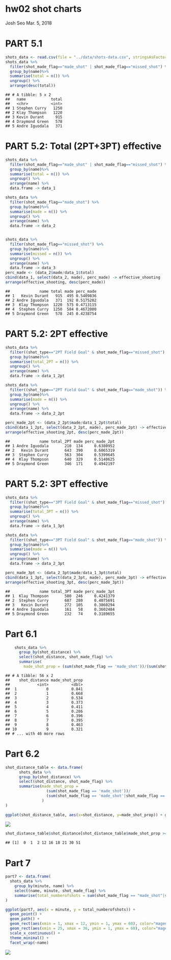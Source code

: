 hw02 shot charts
================
Josh Seo
Mar. 5, 2018

PART 5.1
========

``` r
shots_data <- read.csv(file = "../data/shots-data.csv", stringsAsFactors = FALSE)
shots_data %>%
  filter(shot_made_flag=="made_shot" | shot_made_flag=="missed_shot") %>%
  group_by(name)%>%
  summarise(total = n()) %>% 
  ungroup() %>% 
  arrange(desc(total))
```

    ## # A tibble: 5 x 2
    ##   name           total
    ##   <chr>          <int>
    ## 1 Stephen Curry   1250
    ## 2 Klay Thompson   1220
    ## 3 Kevin Durant     915
    ## 4 Draymond Green   578
    ## 5 Andre Iguodala   371

PART 5.2: Total (2PT+3PT) effective
===================================

``` r
shots_data %>%
  filter(shot_made_flag=="made_shot" | shot_made_flag=="missed_shot") %>%
  group_by(name)%>%
  summarise(total = n()) %>% 
  ungroup() %>% 
  arrange(name) %>%
  data.frame -> data_1

shots_data %>%
  filter(shot_made_flag=="made_shot") %>%
  group_by(name)%>%
  summarise(made = n()) %>% 
  ungroup() %>% 
  arrange(name) %>%
  data.frame -> data_2


shots_data %>%
  filter(shot_made_flag=="missed_shot") %>%
  group_by(name)%>%
  summarise(missed = n()) %>% 
  ungroup() %>% 
  arrange(name) %>%
  data.frame -> data_3
perc_made <- (data_2$made/data_1$total)
cbind(data_1, select(data_2, made), perc_made) -> effective_shooting
arrange(effective_shooting, desc(perc_made))
```

    ##             name total made perc_made
    ## 1   Kevin Durant   915  495 0.5409836
    ## 2 Andre Iguodala   371  192 0.5175202
    ## 3  Klay Thompson  1220  575 0.4713115
    ## 4  Stephen Curry  1250  584 0.4672000
    ## 5 Draymond Green   578  245 0.4238754

PART 5.2: 2PT effective
=======================

``` r
shots_data %>%
  filter((shot_type=="2PT Field Goal" & shot_made_flag=="missed_shot") | (shot_type=="2PT Field Goal" & shot_made_flag=="made_shot")) %>%
  group_by(name)%>%
  summarise(total_2PT = n()) %>% 
  ungroup() %>% 
  arrange(name) %>%
  data.frame -> data_1_2pt

shots_data %>%
  filter((shot_type=="2PT Field Goal" & shot_made_flag=="made_shot")) %>%
  group_by(name)%>%
  summarise(made = n()) %>% 
  ungroup() %>% 
  arrange(name) %>%
  data.frame -> data_2_2pt

perc_made_2pt <- (data_2_2pt$made/data_1_2pt$total)
cbind(data_1_2pt, select(data_2_2pt, made), perc_made_2pt) -> effective_shooting_2pt
arrange(effective_shooting_2pt, desc(perc_made_2pt))
```

    ##             name total_2PT made perc_made_2pt
    ## 1 Andre Iguodala       210  134     0.6380952
    ## 2   Kevin Durant       643  390     0.6065319
    ## 3  Stephen Curry       563  304     0.5399645
    ## 4  Klay Thompson       640  329     0.5140625
    ## 5 Draymond Green       346  171     0.4942197

PART 5.2: 3PT effective
=======================

``` r
shots_data %>%
  filter((shot_type=="3PT Field Goal" & shot_made_flag=="missed_shot") | (shot_type=="3PT Field Goal" & shot_made_flag=="made_shot")) %>%
  group_by(name)%>%
  summarise(total_3PT = n()) %>% 
  ungroup() %>% 
  arrange(name) %>%
  data.frame -> data_1_3pt

shots_data %>%
  filter((shot_type=="3PT Field Goal" & shot_made_flag=="made_shot")) %>%
  group_by(name)%>%
  summarise(made = n()) %>% 
  ungroup() %>% 
  arrange(name) %>%
  data.frame -> data_2_3pt

perc_made_3pt <- (data_2_3pt$made/data_1_3pt$total)
cbind(data_1_3pt, select(data_2_3pt, made), perc_made_3pt) -> effective_shooting_3pt
arrange(effective_shooting_3pt, desc(perc_made_3pt))
```

    ##             name total_3PT made perc_made_3pt
    ## 1  Klay Thompson       580  246     0.4241379
    ## 2  Stephen Curry       687  280     0.4075691
    ## 3   Kevin Durant       272  105     0.3860294
    ## 4 Andre Iguodala       161   58     0.3602484
    ## 5 Draymond Green       232   74     0.3189655

Part 6.1
========

``` r
    shots_data %>%
      group_by(shot_distance) %>%
      select(shot_distance, shot_made_flag) %>%
      summarise(
        made_shot_prop = (sum(shot_made_flag == 'made_shot'))/(sum(shot_made_flag == 'made_shot'|shot_made_flag == 'missed_shot')))
```

    ## # A tibble: 56 x 2
    ##    shot_distance made_shot_prop
    ##            <int>          <dbl>
    ##  1             0          0.841
    ##  2             1          0.668
    ##  3             2          0.534
    ##  4             3          0.373
    ##  5             4          0.411
    ##  6             5          0.286
    ##  7             6          0.396
    ##  8             7          0.395
    ##  9             8          0.463
    ## 10             9          0.321
    ## # ... with 46 more rows

Part 6.2
========

``` r
shot_distance_table <- data.frame(
      shots_data %>%
      group_by(shot_distance) %>%
      select(shot_distance, shot_made_flag) %>%
      summarise(made_shot_prop = 
                  (sum(shot_made_flag == 'made_shot'))/
                  (sum(shot_made_flag == 'made_shot'|shot_made_flag == 'missed_shot'))
                )
)
    
ggplot(shot_distance_table, aes(x=shot_distance, y=made_shot_prop)) + geom_point(size=4, shape=20)
```

![](../images/unnamed-chunk-6-1.png)

``` r
shot_distance_table$shot_distance[shot_distance_table$made_shot_prop >= 0.50]
```

    ## [1]  0  1  2 12 16 18 21 30 51

Part 7
======

``` r
part7 <- data.frame(
  shots_data %>%
    group_by(minute, name) %>%
    select(name, minute, shot_made_flag) %>%
    summarise(total_numberofshots = sum(shot_made_flag == "made_shot"|shot_made_flag=="missed_shot"))
)

ggplot(part7, aes(x = minute, y = total_numberofshots)) +
  geom_point() +
  geom_path() +
  geom_rect(aes(xmin = 1, xmax = 12, ymin = 1, ymax = 60), color="magenta", alpha = 0.01) +
  geom_rect(aes(xmin = 25, xmax = 36, ymin = 1, ymax = 60), color="magenta", alpha = 0.01) +
  scale_x_continuous() +
  theme_minimal() +
  facet_wrap(~name)
```

![](../images/unnamed-chunk-7-1.png)
